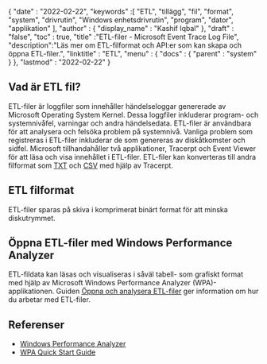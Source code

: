 {
  "date" : "2022-02-22",
  "keywords" :[ "ETL", "tillägg", "fil", "format", "system", "drivrutin", "Windows enhetsdrivrutin", "program", "dator", "applikation" ],
  "author" : {
    "display_name" : "Kashif Iqbal"
},
  "draft" : "false",
  "toc" : true,
  "title" :"ETL-filer - Microsoft Event Trace Log File",
  "description":"Läs mer om ETL-filformat och API:er som kan skapa och öppna ETL-filer.",
  "linktitle" : "ETL",
  "menu" : {
    "docs" : {
      "parent" : "system"
}
},
  "lastmod" : "2022-02-22"
}

## Vad är ETL fil?

ETL-filer är loggfiler som innehåller händelseloggar genererade av Microsoft Operating System Kernel. Dessa loggfiler inkluderar program- och systemnivåfel, varningar och andra händelsedata. ETL-filer är användbara för att analysera och felsöka problem på systemnivå. Vanliga problem som registreras i ETL-filer inkluderar de som genereras av diskåtkomster och sidfel. Microsoft tillhandahåller två applikationer, Tracerpt och Event Viewer för att läsa och visa innehållet i ETL-filer. ETL-filer kan konverteras till andra filformat som [TXT](/sv/word-processing/txt/) och [CSV](/sv/spreadsheet/csv/) med hjälp av Tracerpt.

## ETL filformat

ETL-filer sparas på skiva i komprimerat binärt format för att minska diskutrymmet.

## Öppna ETL-filer med Windows Performance Analyzer

ETL-fildata kan läsas och visualiseras i såväl tabell- som grafiskt format med hjälp av Microsoft Windows Performance Analyzer (WPA)-applikationen. Guiden [Öppna och analysera ETL-filer](https://learn.microsoft.com/en-us/windows-hardware/test/wpt/opening-and-analyzing-etl-files-in-wpa) ger information om hur du arbetar med ETL-filer.

## Referenser

* [Windows Performance Analyzer](https://learn.microsoft.com/en-us/windows-hardware/test/wpt/getting-started--windows-performance-analyzer--wpa-)
* [WPA Quick Start Guide](https://learn.microsoft.com/en-us/windows-hardware/test/wpt/wpa-quick-start-guide)

